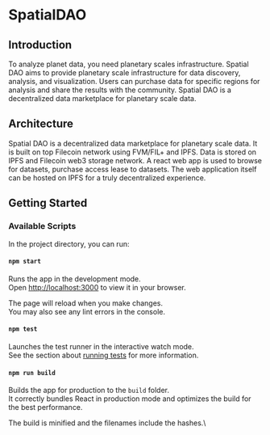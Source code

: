 # SpatialDAO

## Introduction

To analyze planet data, you need planetary scales infrastructure. Spatial DAO aims to provide planetary scale infrastructure for data discovery, analysis, and visualization. Users can purchase data for specific regions for analysis and share the results with the community. Spatial DAO is a decentralized data marketplace for planetary scale data.

## Architecture

Spatial DAO is a decentralized data marketplace for planetary scale data. It is built on top Filecoin network using FVM/FIL+ and IPFS. Data is stored on IPFS and Filecoin web3 storage network. A react web app is used to browse for datasets, purchase access lease to datasets. The web application itself can be hosted on IPFS for a truly decentralized experience.

## Getting Started

### Available Scripts

In the project directory, you can run:

#### `npm start`

Runs the app in the development mode.\
Open [http://localhost:3000](http://localhost:3000) to view it in your browser.

The page will reload when you make changes.\
You may also see any lint errors in the console.

#### `npm test`

Launches the test runner in the interactive watch mode.\
See the section about [running tests](https://facebook.github.io/create-react-app/docs/running-tests) for more information.

#### `npm run build`

Builds the app for production to the `build` folder.\
It correctly bundles React in production mode and optimizes the build for the best performance.

The build is minified and the filenames include the hashes.\
